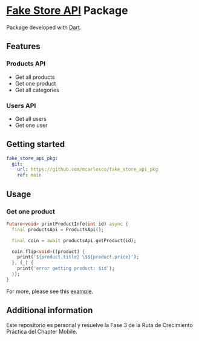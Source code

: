 # [Fake Store API](https://fakestoreapi.com/) Package

Package developed with [Dart](https://dart.dev/).

## Features

### Products API

- Get all products
- Get one product
- Get all categories

### Users API

- Get all users
- Get one user

## Getting started

```yaml
fake_store_api_pkg:
  git:
    url: https://github.com/mcarlosco/fake_store_api_pkg
    ref: main
```

## Usage

### Get one product

```dart
Future<void> printProductInfo(int id) async {
  final productsApi = ProductsApi();

  final coin = await productsApi.getProduct(id);

  coin.flip<void>((product) {
    print('${product.title} \$${product.price}');
  }, (_) {
    print('error getting product: $id');
  });
}
```

For more, please see this [example](https://github.com/mcarlosco/fake_store_api_pkg/tree/main/example).

## Additional information

Este repositorio es personal y resuelve la Fase 3 de la Ruta de Crecimiento Práctica del Chapter Mobile.
